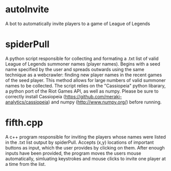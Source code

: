 # autoInvite
A bot to automatically invite players to a game of League of Legends

# spiderPull
A python script responsible for collecting and formating a .txt list of valid League of Legends summoner names (player names). Begins with a seed name specified by the user and spreads outwards using the same technique as a webcrawler: finding new player names in the recent games of the seed player. This method allows for large numbers of valid summoner names to be collected. The script relies on the "Cassiopeia" python libarary, a python port of the Riot Games API, as well as numpy. Please be sure to correctly install Cassiopeia (https://github.com/meraki-analytics/cassiopeia) and numpy (http://www.numpy.org/) before running.

# fifth.cpp
A c++ program responsible for inviting the players whose names were listed in the .txt list output by spiderPull. Accepts (x,y) locations of important buttons as input, which the user provides by clicking on them. After enough inputs have been provided, the program moves the users mouse automatically, simluating keystrokes and mouse clicks to invite one player at a time from the list.
